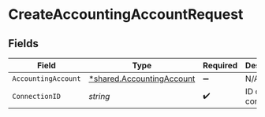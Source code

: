 # CreateAccountingAccountRequest


## Fields

| Field                                                                        | Type                                                                         | Required                                                                     | Description                                                                  |
| ---------------------------------------------------------------------------- | ---------------------------------------------------------------------------- | ---------------------------------------------------------------------------- | ---------------------------------------------------------------------------- |
| `AccountingAccount`                                                          | [*shared.AccountingAccount](../../../pkg/models/shared/accountingaccount.md) | :heavy_minus_sign:                                                           | N/A                                                                          |
| `ConnectionID`                                                               | *string*                                                                     | :heavy_check_mark:                                                           | ID of the connection                                                         |